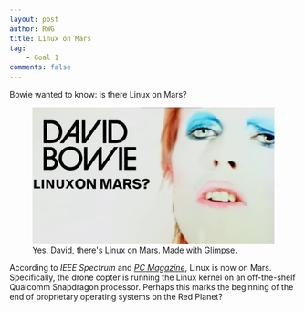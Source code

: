 ```yaml
---
layout: post
author: RWG
title: Linux on Mars
tag:
    - Goal 1
comments: false
---
```


Bowie wanted to know: is there Linux on Mars?

<figure>
    <img src="/assets/images/bowieLinuxMars.png" alt="A modified version of David Bowie's Life on Mars, made to say Linux on Mars"
    <figcaption>Yes, David, there's Linux on Mars. Made with <a href="https://glimpse-editor.github.io/">Glimpse.</a></figcaption>
</figure>

According to <a href="https://spectrum.ieee.org/automaton/aerospace/robotic-exploration/nasa-designed-perseverance-helicopter-rover-fly-autonomously-mars"></a><em>IEEE Spectrum</em> and <a href="https://www.pcmag.com/news/linux-is-now-on-mars-thanks-to-nasas-perseverance-rover"><em>PC Magazine</em></a>, Linux is now on Mars. Specifically, the drone copter is running the Linux kernel on an off-the-shelf Qualcomm Snapdragon processor. Perhaps this marks the beginning of the end of proprietary operating systems on the Red Planet?